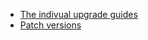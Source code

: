 + [The indivual upgrade guides](https://gitlab.com/gitlab-org/gitlab-ci/tree/master/doc/update)
+ [Patch versions](patch_versions.md)
